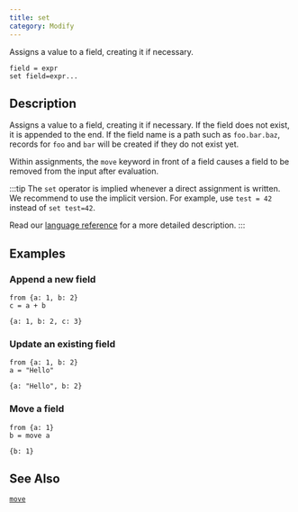 ```yaml
---
title: set
category: Modify
---
```


Assigns a value to a field, creating it if necessary.

```tql
field = expr
set field=expr...
```

## Description

Assigns a value to a field, creating it if necessary. If the field does not
exist, it is appended to the end. If the field name is a path such as
`foo.bar.baz`, records for `foo` and `bar` will be created if they do not exist
yet.

Within assignments, the `move` keyword in front of a field causes a field to be
removed from the input after evaluation.

:::tip
The `set` operator is implied whenever a direct assignment is written. We
recommend to use the implicit version. For example, use `test = 42` instead of
`set test=42`.

Read our [language reference](/reference/language/statements#assignment) for a more
detailed description.
:::

## Examples

### Append a new field

```tql
from {a: 1, b: 2}
c = a + b
```

```tql
{a: 1, b: 2, c: 3}
```

### Update an existing field

```tql
from {a: 1, b: 2}
a = "Hello"
```

```tql
{a: "Hello", b: 2}
```

### Move a field

```tql
from {a: 1}
b = move a
```

```tql
{b: 1}
```

## See Also

[`move`](/reference/operators/move)

